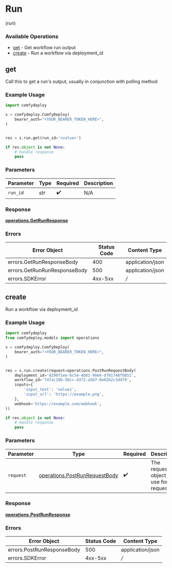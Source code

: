 # Run
(*run*)

### Available Operations

* [get](#get) - Get workflow run output
* [create](#create) - Run a workflow via deployment_id

## get

Call this to get a run's output, usually in conjunction with polling method

### Example Usage

```python
import comfydeploy

s = comfydeploy.ComfyDeploy(
    bearer_auth="<YOUR_BEARER_TOKEN_HERE>",
)


res = s.run.get(run_id='<value>')

if res.object is not None:
    # handle response
    pass

```

### Parameters

| Parameter          | Type               | Required           | Description        |
| ------------------ | ------------------ | ------------------ | ------------------ |
| `run_id`           | *str*              | :heavy_check_mark: | N/A                |


### Response

**[operations.GetRunResponse](../../models/operations/getrunresponse.md)**
### Errors

| Error Object                 | Status Code                  | Content Type                 |
| ---------------------------- | ---------------------------- | ---------------------------- |
| errors.GetRunResponseBody    | 400                          | application/json             |
| errors.GetRunRunResponseBody | 500                          | application/json             |
| errors.SDKError              | 4xx-5xx                      | */*                          |

## create

Run a workflow via deployment_id

### Example Usage

```python
import comfydeploy
from comfydeploy.models import operations

s = comfydeploy.ComfyDeploy(
    bearer_auth="<YOUR_BEARER_TOKEN_HERE>",
)


res = s.run.create(request=operations.PostRunRequestBody(
    deployment_id='d290f1ee-6c54-4b01-90e6-d701748f0851',
    workflow_id='f47ac10b-58cc-4372-a567-0e02b2c3d479',
    inputs={
        'input_text': 'value1',
        'input_url': 'https://example.png',
    },
    webhook='https://example.com/webhook',
))

if res.object is not None:
    # handle response
    pass

```

### Parameters

| Parameter                                                                      | Type                                                                           | Required                                                                       | Description                                                                    |
| ------------------------------------------------------------------------------ | ------------------------------------------------------------------------------ | ------------------------------------------------------------------------------ | ------------------------------------------------------------------------------ |
| `request`                                                                      | [operations.PostRunRequestBody](../../models/operations/postrunrequestbody.md) | :heavy_check_mark:                                                             | The request object to use for the request.                                     |


### Response

**[operations.PostRunResponse](../../models/operations/postrunresponse.md)**
### Errors

| Error Object               | Status Code                | Content Type               |
| -------------------------- | -------------------------- | -------------------------- |
| errors.PostRunResponseBody | 500                        | application/json           |
| errors.SDKError            | 4xx-5xx                    | */*                        |
